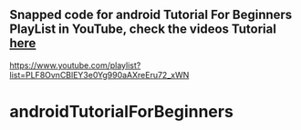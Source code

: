 ## Snapped code for android Tutorial For Beginners PlayList in YouTube, check the videos Tutorial  [here](https://www.udemy.com/android-tutorial-for-beginners/?couponCode=ANDORIDGITHUB)

https://www.youtube.com/playlist?list=PLF8OvnCBlEY3e0Yg990aAXreEru72_xWN


# androidTutorialForBeginners
